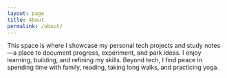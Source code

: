 ```yaml
---
layout: page
title: About
permalink: /about/
---
```


This space is where I showcase my personal tech projects and study notes—a place to document progress, experiment, and park ideas. I enjoy learning, building, and refining my skills. Beyond tech, I find peace in spending time with family, reading, taking long walks, and practicing yoga.